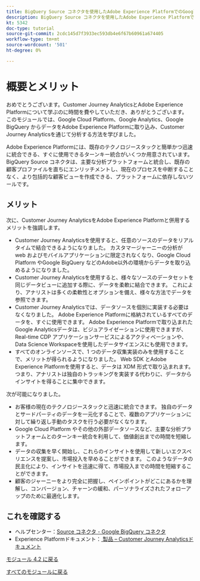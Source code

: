 ```yaml
---
title: BigQuery Source コネクタを使用したAdobe Experience PlatformでのGoogle Analyticsデータの取り込みと分析 – 概要
description: BigQuery Source コネクタを使用したAdobe Experience PlatformでのGoogle Analyticsデータの取り込みと分析 – 概要
kt: 5342
doc-type: tutorial
source-git-commit: 2cdc145d7f3933ec593db4e6f67b60961a674405
workflow-type: tm+mt
source-wordcount: '501'
ht-degree: 0%

---
```


# 概要とメリット

おめでとうございます。Customer Journey AnalyticsとAdobe Experience Platformについて学ぶのに時間を費やしていただき、ありがとうございます。
このモジュールでは、Google Cloud Platform、Google Analytics、Google BigQuery からデータをAdobe Experience Platformに取り込み、Customer Journey Analyticsを通じて分析する方法を学びました。

Adobe Experience Platformには、既存のテクノロジースタックと簡単かつ迅速に統合できる、すぐに使用できるターンキー統合がいくつか用意されています。 BigQuery Source コネクタは、主要な分析プラットフォームと統合し、既存の顧客プロファイルを直ちにエンリッチメントし、現在のプロセスを中断することなく、より包括的な顧客ビューを作成できる、プラットフォームに依存しないツールです。

## メリット

次に、Customer Journey AnalyticsをAdobe Experience Platformと併用するメリットを強調します。

- Customer Journey Analyticsを使用すると、任意のソースのデータをリアルタイムで結合できるようになりました。 カスタマージャーニーの分析が web およびモバイルアプリケーションに限定されなくなり、Google Cloud Platform やGoogle BigQuery などのAdobe以外の環境からデータを取り込めるようになりました。
- Customer Journey Analyticsを使用すると、様々なソースのデータセットを同じデータビューに追加する際に、データを柔軟に結合できます。 これにより、アナリストは多くの柔軟性とオプションを備え、様々な方法でデータを参照できます。
- Customer Journey Analyticsでは、データソースを個別に実装する必要はなくなりました。 Adobe Experience Platformに格納されているすべてのデータを、すぐに使用できます。 Adobe Experience Platformで取り込まれたGoogle Analyticsデータは、ビジュアライゼーションに使用できますが、Real-time CDP アプリケーションサービスによるアクティベーションや、Data Science Workspaceを使用したデータサイエンスにも使用できます。
- すべてのオンラインソースで、1 つのデータ収集実装のみを使用することで、メリットが得られるようになりました。 Web SDK とAdobe Experience Platformを使用すると、データは XDM 形式で取り込まれます。つまり、アナリストは独自のトラッキングを実装する代わりに、データからインサイトを得ることに集中できます。

次が可能になりました。

- お客様の現在のテクノロジースタックと迅速に統合できます。 独自のデータとサードパーティのデータを一元化することで、複数のアプリケーションに対して繰り返し手動のタスクを行う必要がなくなります。
- Google Cloud Platform やその他の外部データソースなど、主要な分析プラットフォームとのターンキー統合を利用して、価値創出までの時間を短縮します。
- データの収集を早く開始し、これらのインサイトを使用して新しいエクスペリエンスを提案し、市場投入を早めることができます。 このようなデータの民主化により、インサイトを迅速に得て、市場投入までの時間を短縮することができます。
- 顧客のジャーニーをより完全に把握し、ペインポイントがどこにあるかを理解し、コンバージョン、チャーンの緩和、パーソナライズされたフォローアップのために最適化します。

## これを確認する

- ヘルプセンター：[Source コネクタ - Google BigQuery コネクタ ](https://experienceleague.adobe.com/docs/experience-platform/sources/connectors/databases/bigquery.html)
- Experience Platformドキュメント：[ 製品 – Customer Journey Analyticsドキュメント ](https://experienceleague.adobe.com/docs/analytics-platform/using/cja-landing.html?lang=ja)

[モジュール 4.2 に戻る](./customer-journey-analytics-bigquery-gcp.md)

[すべてのモジュールに戻る](./../../../overview.md)
